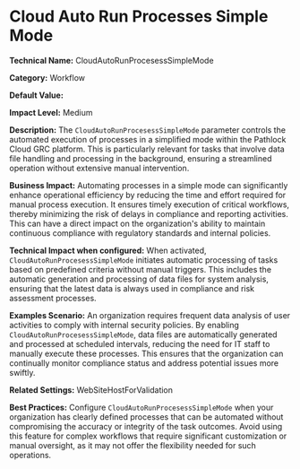 # Cloud Auto Run Processes Simple Mode

**Technical Name:** CloudAutoRunProcesessSimpleMode

**Category:** Workflow

**Default Value:**

**Impact Level:** Medium

**Description:** The `CloudAutoRunProcesessSimpleMode` parameter controls the automated execution of processes in a simplified mode within the Pathlock Cloud GRC platform. This is particularly relevant for tasks that involve data file handling and processing in the background, ensuring a streamlined operation without extensive manual intervention.

**Business Impact:** Automating processes in a simple mode can significantly enhance operational efficiency by reducing the time and effort required for manual process execution. It ensures timely execution of critical workflows, thereby minimizing the risk of delays in compliance and reporting activities. This can have a direct impact on the organization's ability to maintain continuous compliance with regulatory standards and internal policies.

**Technical Impact when configured:** When activated, `CloudAutoRunProcesessSimpleMode` initiates automatic processing of tasks based on predefined criteria without manual triggers. This includes the automatic generation and processing of data files for system analysis, ensuring that the latest data is always used in compliance and risk assessment processes.

**Examples Scenario:** An organization requires frequent data analysis of user activities to comply with internal security policies. By enabling `CloudAutoRunProcesessSimpleMode`, data files are automatically generated and processed at scheduled intervals, reducing the need for IT staff to manually execute these processes. This ensures that the organization can continually monitor compliance status and address potential issues more swiftly.

**Related Settings:** WebSiteHostForValidation

**Best Practices:** Configure `CloudAutoRunProcesessSimpleMode` when your organization has clearly defined processes that can be automated without compromising the accuracy or integrity of the task outcomes. Avoid using this feature for complex workflows that require significant customization or manual oversight, as it may not offer the flexibility needed for such operations.